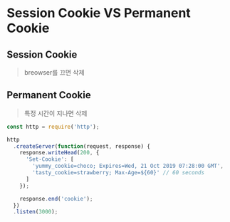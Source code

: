# Session Cookie VS Permanent Cookie

## Session Cookie

> breowser를 끄면 삭제

## Permanent Cookie

> 특정 시간이 지나면 삭제

```js
const http = require('http');

http
  .createServer(function(request, response) {
    response.writeHead(200, {
      'Set-Cookie': [
        'yummy_cookie=choco; Expires=Wed, 21 Oct 2019 07:28:00 GMT',
        'tasty_cookie=strawberry; Max-Age=${60}' // 60 seconds
      ]
    });

    response.end('cookie');
  })
  .listen(3000);
```
